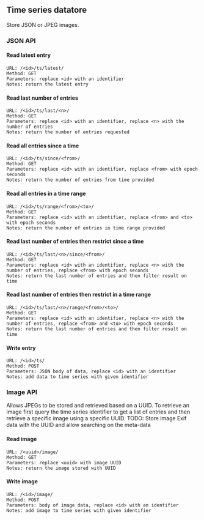 ## Time series datatore

Store JSON or JPEG images.

### JSON API

#### Read latest entry
    URL: /<id>/ts/latest/
    Method: GET
    Parameters: replace <id> with an identifier
    Notes: return the latest entry
    
#### Read last number of entries
    
    URL: /<id>/ts/last/<n>/
    Method: GET
    Parameters: replace <id> with an identifier, replace <n> with the number of entries
    Notes: return the number of entries requested
    
    
#### Read all entries since a time
    
    URL: /<id>/ts/since/<from>/
    Method: GET
    Parameters: replace <id> with an identifier, replace <from> with epoch seconds
    Notes: return the number of entries from time provided
    
#### Read all entries in a time range
    
    URL: /<id>/ts/range/<from>/<to>/
    Method: GET
    Parameters: replace <id> with an identifier, replace <from> and <to> with epoch seconds
    Notes: return the number of entries in time range provided
    
#### Read last number of entries then restrict since a time
    
    URL: /<id>/ts/last/<n>/since/<from>/
    Method: GET
    Parameters: replace <id> with an identifier, replace <n> with the number of entries, replace <from> with epoch seconds
    Notes: return the last number of entries and then filter result on time
    
#### Read last number of entries then restrict in a time range
    
    URL: /<id>/ts/last/<n>/range/<from>/<to>/
    Method: GET
    Parameters: replace <id> with an identifier, replace <n> with the number of entries, replace <from> and <to> with epoch seconds
    Notes: return the last number of entries and then filter result on time
    
#### Write entry
    URL: /<id>/ts/
    Method: POST
    Parameters: JSON body of data, replace <id> with an identifier
    Notes: add data to time series with given identifier

### Image API

Allows JPEGs to be stored and retrieved based on a UUID. To retrieve an image first query the time series identifier to get a list of entries and then retrieve a specific image using a specific UUID. TODO: Store image Exif data with the UUID and allow searching on the meta-data

#### Read image

    URL: /<uuid>/image/
    Method: GET
    Parameters: replace <uuid> with image UUID
    Notes: return the image stored with UUID
    
#### Write image

    URL: /<id>/image/
    Method: POST
    Parameters: body of image data, replace <id> with an identifier
    Notes: add image to time series with given identifier  